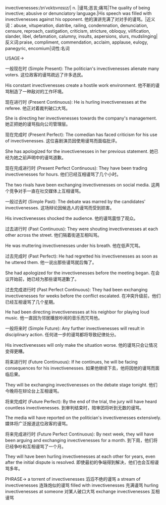 invectivenesses:/ɪnˈvɛktɪvnɪsɪz/| n. |谩骂;恶言;痛骂|The quality of being invective; abusive or denunciatory language.|His speech was filled with invectivenesses against his opponent. 他的演讲充满了对对手的谩骂。|近义词：abuse, vituperation, diatribe, railing, condemnation, denunciation, censure, reproach, castigation, criticism, stricture, obloquy, vilification, slander, libel, defamation, calumny, insults, aspersions, slurs, mudslinging|反义词:praise, compliment, commendation, acclaim, applause, eulogy, panegyric, encomium|词性:名词

USAGE->

一般现在时 (Simple Present):
The politician's invectivenesses alienate many voters.  这位政客的谩骂疏远了许多选民。

His constant invectivenesses create a hostile work environment. 他不断的谩骂制造了一种敌对的工作环境。


现在进行时 (Present Continuous):
He is hurling invectivenesses at the referee. 他正对着裁判破口大骂。

She is directing her invectivenesses towards the company's management. 她正把她的谩骂指向公司管理层。


现在完成时 (Present Perfect):
The comedian has faced criticism for his use of invectivenesses.  这位喜剧演员因使用谩骂而面临批评。

She has apologized for the invectivenesses in her previous statement. 她已经为她之前声明中的谩骂道歉。


现在完成进行时 (Present Perfect Continuous):
They have been trading invectivenesses for hours. 他们已经互相谩骂了几个小时。

The two rivals have been exchanging invectivenesses on social media. 这两个竞争对手一直在社交媒体上互相谩骂。


一般过去时 (Simple Past):
The debate was marred by the candidates' invectivenesses. 这场辩论因候选人的谩骂而受到损害。

His invectivenesses shocked the audience. 他的谩骂震惊了观众。


过去进行时 (Past Continuous):
They were shouting invectivenesses at each other across the street. 他们隔着街道互相叫骂。

He was muttering invectivenesses under his breath. 他在低声咒骂。


过去完成时 (Past Perfect):
He had regretted his invectivenesses as soon as he uttered them. 他一说出那些谩骂就后悔了。

She had apologized for the invectivenesses before the meeting began.  在会议开始前，她已经为那些谩骂道歉了。


过去完成进行时 (Past Perfect Continuous):
They had been exchanging invectivenesses for weeks before the conflict escalated. 在冲突升级前，他们已经互相谩骂了几个星期。

He had been directing invectivenesses at his neighbor for playing loud music.  他一直因为邻居播放吵闹的音乐而咒骂他。


一般将来时 (Simple Future):
Any further invectivenesses will result in disciplinary action. 任何进一步的谩骂都将导致纪律处分。

His invectivenesses will only make the situation worse. 他的谩骂只会让情况变得更糟。


将来进行时 (Future Continuous):
If he continues, he will be facing consequences for his invectivenesses. 如果他继续下去，他将因他的谩骂而面临后果。

They will be exchanging invectivenesses on the debate stage tonight.  他们今晚将在辩论台上互相谩骂。


将来完成时 (Future Perfect):
By the end of the trial, the jury will have heard countless invectivenesses. 到审判结束时，陪审团将听到无数的谩骂。

The media will have reported on the politician's invectivenesses extensively. 媒体将广泛报道这位政客的谩骂。


将来完成进行时 (Future Perfect Continuous):
By next week, they will have been arguing and exchanging invectivenesses for a month. 到下周，他们将已经争吵和互相谩骂了一个月。

They will have been hurling invectivenesses at each other for years, even after the initial dispute is resolved. 即使最初的争端得到解决，他们也会互相谩骂多年。


PHRASE->
a torrent of invectivenesses 滔滔不绝的谩骂
a stream of invectivenesses  连珠炮似的谩骂
filled with invectivenesses 充满谩骂
hurling invectivenesses at someone 对某人破口大骂
exchange invectivenesses  互相谩骂
